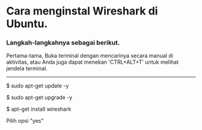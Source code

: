 # Cara menginstal Wireshark di Ubuntu.
### Langkah-langkahnya sebagai berikut.

<p>Pertama-tama, Buka terminal dengan mencarinya secara manual di aktivitas, atau Anda juga dapat menekan 'CTRL+ALT+T' untuk melihat jendela terminal.</p><hr>
<p>$ sudo apt-get update -y</p>
<p>$ sudo apt-get upgrade -y</p>
<p>$ apt-get install wireshark</p>
<p>Pilih opsi "yes"</p>
